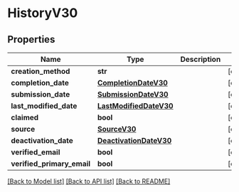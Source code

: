 # HistoryV30

## Properties
Name | Type | Description | Notes
------------ | ------------- | ------------- | -------------
**creation_method** | **str** |  | [optional] 
**completion_date** | [**CompletionDateV30**](CompletionDateV30.md) |  | [optional] 
**submission_date** | [**SubmissionDateV30**](SubmissionDateV30.md) |  | [optional] 
**last_modified_date** | [**LastModifiedDateV30**](LastModifiedDateV30.md) |  | [optional] 
**claimed** | **bool** |  | [optional] 
**source** | [**SourceV30**](SourceV30.md) |  | [optional] 
**deactivation_date** | [**DeactivationDateV30**](DeactivationDateV30.md) |  | [optional] 
**verified_email** | **bool** |  | [optional] 
**verified_primary_email** | **bool** |  | [optional] 

[[Back to Model list]](../README.md#documentation-for-models) [[Back to API list]](../README.md#documentation-for-api-endpoints) [[Back to README]](../README.md)


